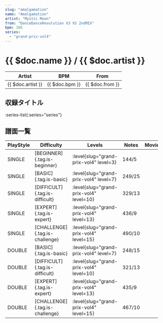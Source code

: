 ```yaml
---
slug: "amalgamation"
name: "Amalgamation"
artist: "Mystic Moon"
from: "DanceDanceRevolution X3 VS 2ndMIX"
bpm: 166
series:
  - "grand-prix-vol4"
---
```


# {{ $doc.name }} / {{ $doc.artist }}

|Artist|BPM|From|
|------|---|----|
|{{ $doc.artist }}|{{ $doc.bpm }}|{{ $doc.from }}|

## 収録タイトル

:series-list{:series="series"}

## 譜面一覧

|PlayStyle|Difficulty|Levels|Notes|Movie|
|---------|----------|------|-----|-----|
|SINGLE|[BEGINNER]{.tag.is-beginner}|<div class="field is-grouped is-grouped-multiline"> :level{slug="grand-prix-vol4" level=3}</div>|144/5||
|SINGLE|[BASIC]{.tag.is-basic}|<div class="field is-grouped is-grouped-multiline"> :level{slug="grand-prix-vol4" level=7}</div>|249/25||
|SINGLE|[DIFFICULT]{.tag.is-difficult}|<div class="field is-grouped is-grouped-multiline"> :level{slug="grand-prix-vol4" level=10}</div>|329/13||
|SINGLE|[EXPERT]{.tag.is-expert}|<div class="field is-grouped is-grouped-multiline"> :level{slug="grand-prix-vol4" level=13}</div>|436/9||
|SINGLE|[CHALLENGE]{.tag.is-challenge}|<div class="field is-grouped is-grouped-multiline"> :level{slug="grand-prix-vol4" level=15}</div>|490/10||
|DOUBLE|[BASIC]{.tag.is-basic}|<div class="field is-grouped is-grouped-multiline"> :level{slug="grand-prix-vol4" level=7}</div>|248/15||
|DOUBLE|[DIFFICULT]{.tag.is-difficult}|<div class="field is-grouped is-grouped-multiline"> :level{slug="grand-prix-vol4" level=10}</div>|321/13||
|DOUBLE|[EXPERT]{.tag.is-expert}|<div class="field is-grouped is-grouped-multiline"> :level{slug="grand-prix-vol4" level=13}</div>|435/9||
|DOUBLE|[CHALLENGE]{.tag.is-challenge}|<div class="field is-grouped is-grouped-multiline"> :level{slug="grand-prix-vol4" level=15}</div>|467/10||

